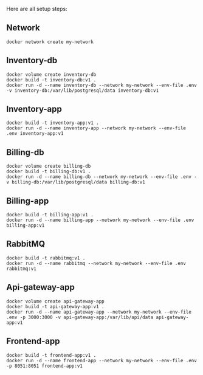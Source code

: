 Here are all setup steps:  
  
## Network
```
docker network create my-network  
```  

## Inventory-db
```
docker volume create inventory-db  
docker build -t inventory-db:v1 .  
docker run -d --name inventory-db --network my-network --env-file .env -v inventory-db:/var/lib/postgresql/data inventory-db:v1  
```  

## Inventory-app
```
docker build -t inventory-app:v1 .  
docker run -d --name inventory-app --network my-network --env-file .env inventory-app:v1  
```  

## Billing-db
```
docker volume create billing-db  
docker build -t billing-db:v1 .  
docker run -d --name billing-db --network my-network --env-file .env -v billing-db:/var/lib/postgresql/data billing-db:v1  
```  

## Billing-app
```
docker build -t billing-app:v1 .  
docker run -d --name billing-app --network my-network --env-file .env billing-app:v1  
```  

## RabbitMQ
```
docker build -t rabbitmq:v1 .  
docker run -d --name rabbitmq --network my-network --env-file .env rabbitmq:v1  
```  

## Api-gateway-app
```
docker volume create api-gateway-app  
docker build -t api-gateway-app:v1 .  
docker run -d --name api-gateway-app --network my-network --env-file .env -p 3000:3000 -v api-gateway-app:/var/lib/api/data api-gateway-app:v1  
```

## Frontend-app
```
docker build -t frontend-app:v1 .  
docker run -d --name frontend-app --network my-network --env-file .env -p 8051:8051 frontend-app:v1  
```
